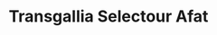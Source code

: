 ---
title: "Transgallia Selectour Afat"
url: /troyes/transgallia-selectour-afat/
shop: Reisebüro
---